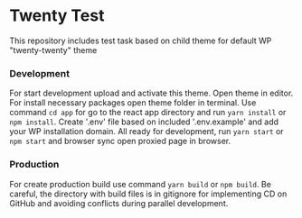 # Twenty Test
This repository includes test task based on child theme for default WP "twenty-twenty" theme

### Development
For start development upload and activate this theme. Open theme in editor. 
For install necessary packages open theme folder in terminal. Use command `cd app` for go to the react app directory and
run `yarn install` or `npm install`.
Create '.env' file based on included '.env.example' and add your WP installation domain.
All ready for development, run `yarn start` or `npm start` and browser sync open proxied page in browser.

### Production
For create production build use command `yarn build` or `npm build`. Be careful, the directory with build files is in 
gitignore for implementing CD on GitHub and avoiding conflicts during parallel development.
